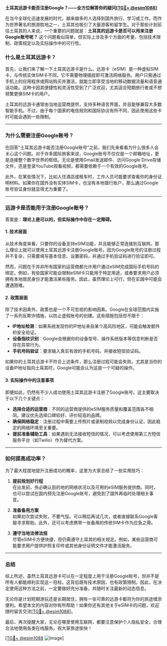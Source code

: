 **土耳其远游卡能否注册Google？——全方位解答你的疑问[[TG💪+ @esim1088](https://t.me/s/esim1088)]**

在当今全球化迅速发展的时代，越来越多的人选择到国外旅行、学习或工作。而作为世界著名的旅游胜地之一，土耳其也吸引了大量游客和留学生。对于那些计划前往土耳其的人来说，一个重要的问题就是：**土耳其的远游卡是否可以用来注册Google账号呢？** 这个问题看似简单，但实际上涉及多个方面的考量，包括技术限制、政策规定以及实际操作中的可行性。

### **什么是土耳其远游卡？**
首先，让我们来了解一下土耳其远游卡是什么。远游卡（eSIM）是一种虚拟SIM卡，与传统实体SIM卡不同，它不需要物理插拔即可激活网络服务。用户只需通过手机上的应用程序或网站购买并激活，就能立即享受当地的移动数据流量和语音通话功能。这种卡因其便捷性和灵活性受到了广泛欢迎，尤其适合短期旅行者或不想频繁更换SIM卡的用户。

土耳其的远游卡通常由当地运营商提供，支持多种语言界面，并且能够兼容大多数智能手机。不过，由于每个国家的电信规则和国际协议有所不同，因此使用这些卡时可能会遇到一些限制。

---

### **为什么需要注册Google账号？**
在回答“土耳其远游卡能否注册Google账号”之前，我们先来看看为什么很多人会关心这个问题。对于许多国际旅客来说，Google账号不仅仅是一个邮箱地址，更是连接整个数字世界的枢纽。无论是使用Gmail发送邮件、访问Google Drive存储文件，还是登录YouTube观看视频，都需要依赖于一个有效的Google账号。

此外，在某些情况下，比如入住酒店或租车时，工作人员可能要求查看你的身份证明材料。如果你在国外没有实体SIM卡，也没有本地银行账户，那么通过Google账号验证身份就显得尤为重要了。

---

### **远游卡是否能用于注册Google账号？**
答案是：**理论上是可以的，但实际操作中存在一定障碍。**

#### **1. 技术层面**
从技术角度来看，只要你的设备支持eSIM功能，并且能够正常连接到互联网，那么理论上就可以使用土耳其远游卡注册Google账号。因为Google账号的注册过程并不复杂，只需要填写基本信息、设置密码，并通过手机验证码进行验证即可。

然而，问题在于并非所有国家的运营商都允许用户通过eSIM完成国际手机号码的绑定。例如，有些国家可能会限制eSIM卡只能用于特定用途，或者要求用户必须拥有本地居民身份才能激活某些服务。因此，虽然理论上可行，但在实践中可能会遭遇困难。

#### **2. 政策层面**
除了技术因素外，政策也是一个不可忽视的影响因素。Google在全球范围内实施了一系列反欺诈措施，以防止虚假账号的创建。这些措施包括但不限于：

- **IP地址检测**：如果系统发现你的IP地址来自某个高风险地区，可能会触发额外的安全验证。
- **设备指纹识别**：Google会根据你的设备型号、操作系统版本等信息判断是否存在异常行为。
- **手机号码验证**：要求输入真实有效的手机号码，并接收短信验证码。

如果你的土耳其远游卡不符合上述条件，那么注册过程可能会失败。尤其是当你的设备IP地址指向土耳其时，Google可能会认为这是一个可疑的操作。

#### **3. 实际操作中的注意事项**
即便如此，仍然有不少人成功使用土耳其远游卡注册了Google账号。这主要取决于以下几个关键点：

- **选择合适的运营商**：不同的运营商提供的eSIM服务质量和覆盖范围各不相同。建议优先选择口碑较好、评价较高的品牌。
- **确保网络稳定**：注册过程中需要上传照片或录制视频以完成身份认证，因此稳定的网络环境至关重要。
- **提前准备辅助工具**：如果遇到无法接收短信的情况，可以考虑使用第三方短信服务平台（如Twilio）作为替代方案。

---

### **如何提高成功率？**
为了最大程度地提升注册成功的概率，这里为大家总结了一些实用技巧：

1. **提前规划好行程**  
   在出发前，务必确认目的地的网络状况以及可用的eSIM服务提供商。同时，也可以尝试在国内预先注册Google账号，避免到了国外再临时处理相关事宜。

2. **准备备用方案**  
   如果初次尝试失败，不要气馁。可以稍后再试几次，或者直接联系Google客服寻求帮助。此外，还可以考虑携带一张备用的传统SIM卡作为应急之需。

3. **遵守当地法律法规**  
   尽管eSIM卡方便快捷，但仍需遵守土耳其的相关规定。例如，某些运营商可能要求用户提供护照复印件或其他身份证明文件才能激活服务。

---

### **总结**
综上所述，虽然土耳其远游卡可以在一定程度上用于注册Google账号，但并不是所有人都能顺利实现这一目标。这背后既有技术原因，也有政策限制。因此，在决定使用这种方法之前，一定要做好充分准备，并随时关注最新的动态信息。

无论你是计划短期游玩还是长期居住，拥有一张可靠的远游卡都将为你的旅途增添便利。希望本文的内容对你有所帮助！如果你还有其他关于eSIM卡的问题，欢迎随时留言交流[[TG💪+ @esim1088](https://t.me/s/esim1088)]。

最后，再次提醒大家，无论在哪里使用互联网，都要注意保护个人隐私安全，合理合法地使用各类在线服务。祝大家旅途愉快！

[[TG💪+ @esim1088](https://t.me/s/esim1088) ![Image](https://i.postimg.cc/4NQfJmqS/Snipaste-2025-05-13-00-14-12.png)]